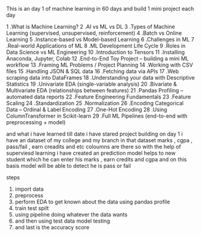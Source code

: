 This is an day 1 of machine learning in 60 days and build 1 mini project each day

1 .What is Machine Learning?
2 .AI vs ML vs DL
3 .Types of Machine Learning (supervised, unsupervised, reinforcement)
4 .Batch vs Online Learning
5 .Instance-based vs Model-based Learning
6 .Challenges in ML
7 .Real-world Applications of ML
8 .ML Development Life Cycle
9 .Roles in Data Science vs ML Engineering
10 .Introduction to Tensors
11 .Installing Anaconda, Jupyter, Colab
12 .End-to-End Toy Project – building a mini ML workflow
13 .Framing ML Problems / Project Planning
14 .Working with CSV files
15 .Handling JSON & SQL data
16 .Fetching data via APIs
17 .Web scraping data into DataFrames
18 .Understanding your data with Descriptive Statistics
19 .Univariate EDA (single-variable analysis)
20 .Bivariate & Multivariate EDA (relationships between features)
21 .Pandas Profiling – automated data reports
22 .Feature Engineering Fundamentals
23 .Feature Scaling
24 .Standardization
25 .Normalization
26 .Encoding Categorical Data – Ordinal & Label Encoding
27 .One-Hot Encoding
28 .Using ColumnTransformer in Scikit-learn
29 .Full ML Pipelines (end-to-end with preprocessing + model)

and what i have learned till date i have stared project building 
on day 1 i have an dataset of my college and my branch in that dataset marks , cgpa , pass/fail , earn creadits and etc coloumns are there so with the help of superviesd learning i have created an prediction model helps to new student which he can enter his marks , earn credits and cgpa and on this basis model will be able to detect he is pass or fail 

steps 
1. import data 
2. preprocess
3. perform EDA to get known about the data using pandas profile
4. train test spilt
5. using pipeline doing whatever the data wants
6. and then using test data model testing
7. and last is the accuracy score 

